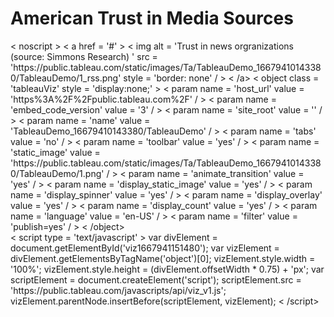 # American Trust in Media Sources

<div class = 'tableauPlaceholder'
id = 'viz1667941151480'
style = 'position: relative' > < noscript > < a href = '#' > < img alt = 'Trust in news orgranizations (source: Simmons Research) '
src = 'https:&#47;&#47;public.tableau.com&#47;static&#47;images&#47;Ta&#47;TableauDemo_16679410143380&#47;TableauDemo&#47;1_rss.png'
style = 'border: none' / > < /a></noscript > < object class = 'tableauViz'
style = 'display:none;' > < param name = 'host_url'
value = 'https%3A%2F%2Fpublic.tableau.com%2F' / > < param name = 'embed_code_version'
value = '3' / > < param name = 'site_root'
value = '' / > < param name = 'name'
value = 'TableauDemo_16679410143380&#47;TableauDemo' / > < param name = 'tabs'
value = 'no' / > < param name = 'toolbar'
value = 'yes' / > < param name = 'static_image'
value = 'https:&#47;&#47;public.tableau.com&#47;static&#47;images&#47;Ta&#47;TableauDemo_16679410143380&#47;TableauDemo&#47;1.png' / > < param name = 'animate_transition'
value = 'yes' / > < param name = 'display_static_image'
value = 'yes' / > < param name = 'display_spinner'
value = 'yes' / > < param name = 'display_overlay'
value = 'yes' / > < param name = 'display_count'
value = 'yes' / > < param name = 'language'
value = 'en-US' / > < param name = 'filter'
value = 'publish=yes' / > < /object></div >
< script type = 'text/javascript' >
var divElement = document.getElementById('viz1667941151480');
var vizElement = divElement.getElementsByTagName('object')[0];
vizElement.style.width = '100%';
vizElement.style.height = (divElement.offsetWidth * 0.75) + 'px';
var scriptElement = document.createElement('script');
scriptElement.src = 'https://public.tableau.com/javascripts/api/viz_v1.js';
vizElement.parentNode.insertBefore(scriptElement, vizElement); 
< /script>
